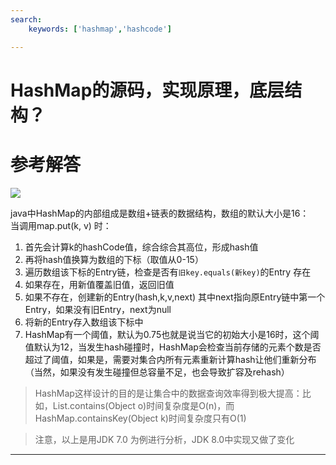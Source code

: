 ```yaml
---
search:
    keywords: ['hashmap','hashcode']

---
```



# HashMap的源码，实现原理，底层结构？

# 参考解答

![](/assets/hashmap.png)

java中HashMap的内部组成是数组+链表的数据结构，数组的默认大小是16：  
当调用map.put\(k, v\) 时：  
1. 首先会计算k的hashCode值，综合综合其高位，形成hash值
2. 再将hash值换算为数组的下标（取值从0-15） 
3. 遍历数组该下标的Entry链，检查是否有`旧key.equals(新key)`的Entry 存在
4. 如果存在，用新值覆盖旧值，返回旧值
5. 如果不存在，创建新的Entry(hash,k,v,next) 其中next指向原Entry链中第一个Entry，如果没有旧Entry，next为null
6. 将新的Entry存入数组该下标中 
7. HashMap有一个阈值，默认为0.75也就是说当它的初始大小是16时，这个阈值默认为12，当发生hash碰撞时，HashMap会检查当前存储的元素个数是否超过了阈值，如果是，需要对集合内所有元素重新计算hash让他们重新分布（当然，如果没有发生碰撞但总容量不足，也会导致扩容及rehash）  

> HashMap这样设计的目的是让集合中的数据查询效率得到极大提高：比如，List.contains\(Object o\)时间复杂度是O\(n\)，而HashMap.containsKey\(Object k\)时间复杂度只有O\(1\)

> 注意，以上是用JDK 7.0 为例进行分析，JDK 8.0中实现又做了变化

---


